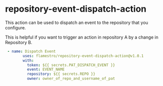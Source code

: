 # repository-event-dispatch-action

This action can be used to dispatch an event to the repository that you configure.

This is helpful if you want to trigger an action in repository A by a change in Repository B.

```yaml
 - name: Dispatch Event
        uses: flamestro/repository-event-dispatch-action@v1.0.1
        with:
          token: ${{ secrets.PAT_DISPATCH_EVENT }}
          event: EVENT_NAME
          repository: ${{ secrets.REPO }}
          owner: owner_of_repo_and_username_of_pat
```
